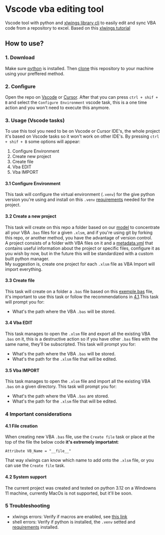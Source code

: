 # Vscode vba editing tool
Vscode tool with python and [xlwings library cli](https://docs.xlwings.org/en/latest/command_line.html) to easily edit and sync VBA code from a repository to excel. Based on this [xlwings tutorial](https://youtu.be/xoO-Fx0fTpM)

## How to use?
### 1. Download
Make sure [python](https://www.python.org/) is installed. Then [clone](https://git-scm.com/docs/git-clone) this repository to your machine using your preffered method.

### 2. Configure
Open the repo on [Vscode](https://code.visualstudio.com/) or [Cursor](https://www.cursor.com/). After that you can press `ctrl + shif + B` and select the `Configure Environment` vscode task, this is a one time action and you won't need to execute this anymore.

### 3. Usage (Vscode tasks)
To use this tool you need to be on Vscode or Cursor IDE's, the whole project it's based on Vscode tasks so it won't work on other IDE's.
By pressing `ctrl + shif + B` some options will appear:
1. Configure Environment
2. Create new project
3. Create file
4. Vba EDIT
5. Vba IMPORT

#### 3.1 Configure Environment
This task will configure the virtual environment (`.venv`) for the give python version you're using and install on this `.venv` [requirements](requirements.txt) needed for the project.

#### 3.2 Create a new project
This task will create on this repo a folder based on our [model](./docs/model) to concentrate all your VBA `.bas` files for a given `.xlsm`, and if you're using git by forking this repo, or another method, you have the advantage of version control.
<br>A project consists of a folder with VBA files on it and a [metadata.yml](./docs/model/metadata.yml) that contains useful information about the project or specific files, configure it as you wish by now, but in the future this will be standardized with a custom built python manager.
<br>My suggestion is, create one project for each `.xlsm` file as VBA Import will import everything.

#### 3.3 Create file
This task will create on a folder a `.bas` file based on this [exemple.bas](./docs/model/exemple.bas) file, it's important to use this task or follow the recommendations in [4.1](README.md#41-file-creation).This task will prompt you for:
* What's the path where the VBA `.bas` will be stored.

#### 3.4 Vba EDIT
This task manages to open the `.xlsm` file and export all the existing VBA `.bas` on it, this is a destructive action so if you have other `.bas` files with the same name, they'll be subscripted. This task will prompt you for:
* What's the path where the VBA `.bas` will be stored.
* What's the path for the `.xlsm` file that will be edited.

#### 3.5 Vba IMPORT
This task manages to open the `.xlsm` file and import all the existing VBA `.bas` on a given directory. This task will prompt you for:
* What's the path where the VBA `.bas` are stored.
* What's the path for the `.xlsm` file that will be edited.

### 4 Important considerations
#### 4.1 File creation
When creating new VBA `.bas` file, use the `Create file` task or place at the top of the file the below code __it's extremely importatnt__:
```
Attribute VB_Name = "__file__"
```
That way xlwings can know which name to add onto the `.xlsm` file, or you can use the `Create file` task.

#### 4.2 System support
The current project was created and tested on python 3.12 on a Windowns 11 machine, currently MacOs is not supported, but it'll be soon.

### 5 Troubleshooting
* xlwings errors: Verify if macros are enabled, see [this link](https://support.microsoft.com/en-us/office/enable-or-disable-macros-in-microsoft-365-files-12b036fd-d140-4e74-b45e-16fed1a7e5c6)
* shell errors: Verify if python is installed, the `.venv` setted and [requirements](./requirements.txt) installed.
